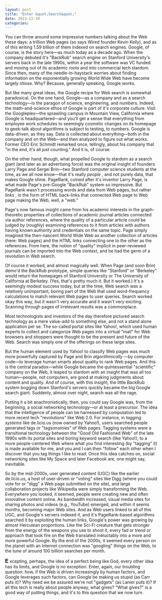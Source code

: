 ```yaml
---
layout: post
title: "Enter &quot;Search&quot;"
date: 2013-12-30
categories: 
---
```


You can throw around some impressive numbers talking about the Web these days: 
a trillion Web pages (so says Wired founder Kevin Kelly), and as of this writing
1.59 billion of them indexed on search engines. Google, of course, is the story
here&mdash;as much today as a decade ago. When the company debuted it's
"BackRub" search engine on Stanford University's servers back in the late 1990s,
within a year the software was VC funded and moving out of its academic roots
and into commercial tech stardom. Since then, many of the needle-in-haystack
worries about finding information on the exponentially growing World Wide Web
have become largely otiose. Why? Because, generally speaking, Google works.

But like many great ideas, the Google recipe for Web search is somewhat
paradoxical. On the one hand, Google&mdash;as a company and as a search
technology&mdash;is the paragon of science, engineering, and numbers. Indeed,
the math-and-science ethos of Google is part of it's corporate culture. Visit
the Googleplex&mdash;the sprawling campus in Mountain View, California where
Google is headquartered&mdash;and you'll get a sense that everything from
employee work schedules to seemingly cosmetic changes on its homepage to
geek-talk about algorithms is subject to testing, to numbers. Google is
data-driven, as they say. Data is collected about everything&mdash;both in the
company and on the Web&mdash;and then analyzed to figure out what works. Former
CEO Eric Schmidt remarked once, tellingly, about his company that "in the end,
it's all just counting." And it is, of course.

On the other hand, though, what propelled Google to stardom as a search giant
(and later as an advertising force) was the original insight of founders Larry
Page and Sergei Brin&mdash;two Stanford computer science students at the time,
as we all now know&mdash;that it's really _people_ , and not purely data, that
makes Google shine. PageRank, coined after it's inventor Larry Page, is what
made Page's pre-Google "BackRub" system so impressive. But PageRank wasn't
processing words and data from Web pages, but rather _links_ , in the form of
HTML back-links that connected Web page to Web page making the Web, well, a
"web."

Page's now famous insight came from his academic interests in the
graph-theoretic properties of collections of academic journal articles connected
via author references, where the quality of a particular article could be judged
by (roughly) examining references to it from articles with authors having known
authority and credentials on the same topic. Page simply imagined the
then-nascent World Wide Web as another collection of articles (here: Web pages)
and the HTML links connecting one to the other as the references. From here,
the notion of "quality" implicit in peer-reviewed journals can be imported into
the Web context, and he had the germ of a revolution in Web search.

Of course it worked, and almost magically well. When Page (and soon Brin)
demo'd the BackRub prototype, simple queries like "Stanford" or "Berkeley" would
return the homepages of Stanford University or The University of California at
Berkeley. (Yes, that's pretty much it. But it worked.) It's a seemingly modest
success today, but at the time, Web search was a relatively unimportant, boring
part of the Web that used word-frequency calculations to match relevant Web
pages to user queries. Search worked okay this way, but it wasn't very accurate
and it wasn't very exciting. Scanning through pages of irrelevant results was a
commonplace.

Most technologists and investors of the day therefore pictured search technology
as a mere value-add to something else, and not a stand alone application per se.
 The so-called portal sites like Yahoo!, which used human experts to collect and
categorize Web pages into a virtual "mall" for Web browsers and shoppers were
thought to be the present and future of the Web. Search was simply one of the
offerings on these large sites.

But the human element used by Yahoo! to classify Web pages was much more
powerfully captured by Page and Brin _algorithmically_ &mdash;by computer
code&mdash;to leverage human smarts about quality to rank Web pages. And this
is the central paradox&mdash;while Google became the quintessential "scientific"
company on the Web, it leaped to stardom with an insight that was all too
human&mdash;people, not computers, are good at making judgments about content
and quality. And of course, with this insight, the little BackRub system
bogging down Stanford's servers quickly became the big Google search giant. 
Suddenly, almost over night, search was all the rage.

Putting it a bit anachronistically, then, you could say Google was, from the
beginning, a social networking technology&mdash;or at least a precursor. The
idea that the intelligence of people can be harnessed by computation led to more
recent tech "revolutions" like Web 2.0. For instance, in _tagging systems_ 
like de.licio.us (now owned by Yahoo!), users searched people generated tags or
"tagsonomies" of Web pages. Tagging systems were a transitional technology
between the "Good Old Fashioned Web" of the late 1990s with its portal sites and
boring keyword search (like Yahoo!), to a more people-centered Web where what
you find interesting (by "tagging" it) is made available for me, and you and I
can then "follow" each other when I discover that you tag things I like to read.
 Once this idea catches on, social networking sites like My Space and later
Facebook are, one might say, inevitable.

So by the mid-2000s, user generated content (UGC) like the earlier de.licio.us,
a host of user-driven or "voting" sites like Digg (where you could vote for or
"digg" a Web page submitted on the site), and large collaboration projects like
Wikipedia were simply transforming the Web. Everywhere you looked, it seemed,
people were creating new and often innovative content online. As bandwidth
increased, visual media sites for sharing photos and videos (e.g., YouTube)
emerged, and within it seems months, becoming major Web sites. And as Web users
linked to all of this UGC, and Google's servers indexed it, and it's
PageRank-based algorithms searched it by exploiting the human links, Google's
power was growing by almost Herculean proportions. Like the Sci-Fi creature
that gets stronger from the energy of the weapons you use to shoot it, every fad
or trend or approach that took fire on the Web translated ineluctably into a
more and more powerful Google. By the end of the 2000s, it seemed every person
on the planet with an Internet connection was "googling" things on the Web, to
the tune of around 100 billion searches per month.

<b> <span style="font-size: large;"> E </span> </b> xcepting, perhaps,
the idea of a perfect being like God, every other idea has its limits, and
Google is no exception. Enter, again, our troubling question: how, if the Web
is driven increasingly by human factors, and Google leverages such factors, can
Google be making us stupid (as Carr puts it)? Why need we be assured we're not
"gadgets" (as Lanier puts it)? If all this tech is really about people anyway,
what gives? "What gives?" is a good way of putting things, and it's to this
question that we now turn.